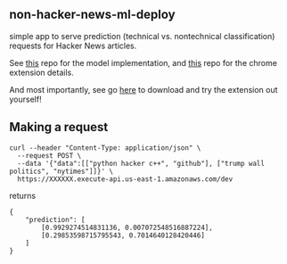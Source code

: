 ## non-hacker-news-ml-deploy

simple app to serve prediction (technical vs. nontechnical classification) requests for Hacker News articles.

See [this](https://github.com/yuriybash/non-hacker-news-ml) repo for the model implementation, and [this](https://github.com/yuriybash/non-hacker-news-chrome) repo for the chrome extension details.

And most importantly, see go [here]() to download and try the extension out yourself!

## Making a request

```
curl --header "Content-Type: application/json" \
  --request POST \
  --data '{"data":[["python hacker c++", "github"], ["trump wall politics", "nytimes"]]}' \
  https://XXXXXX.execute-api.us-east-1.amazonaws.com/dev
```

returns

```
{
    "prediction": [
        [0.9929274514831136, 0.007072548516887224],
        [0.29853598715795543, 0.7014640128420446]
    ]
}
```
